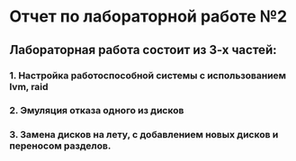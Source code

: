 # Отчет по лабораторной работе №2
## Лабораторная работа состоит из 3-х частей:
### 1. Настройка работоспособной системы с использованием lvm, raid
### 2. Эмуляция отказа одного из дисков
### 3. Замена дисков на лету, с добавлением новых дисков и переносом разделов.
